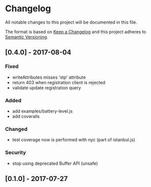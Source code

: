 # Changelog
All notable changes to this project will be documented in this file.

The format is based on [Keep a Changelog](http://keepachangelog.com/en/1.0.0/)
and this project adheres to [Semantic Versioning](http://semver.org/spec/v2.0.0.html).

## [0.4.0] - 2017-08-04
### Fixed
- writeAttributes misses 'stp' attribute
- return 403 when registration client is rejected
- validate update registration query
### Added
- add examples/battery-level.js
- add coveralls
### Changed
- test coverage now is performed with nyc (part of istanbul.js)
### Security
- stop using deprecated Buffer API (unsafe)

## [0.1.0] - 2017-07-27
